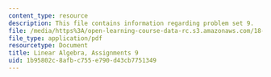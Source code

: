 ```yaml
---
content_type: resource
description: This file contains information regarding problem set 9.
file: /media/https%3A/open-learning-course-data-rc.s3.amazonaws.com/18-700-linear-algebra-fall-2013/1b95802c8afbc755e790d43cb7751349_MIT18_700F13_ps9.pdf
file_type: application/pdf
resourcetype: Document
title: Linear Algebra, Assignments 9
uid: 1b95802c-8afb-c755-e790-d43cb7751349
---
```

